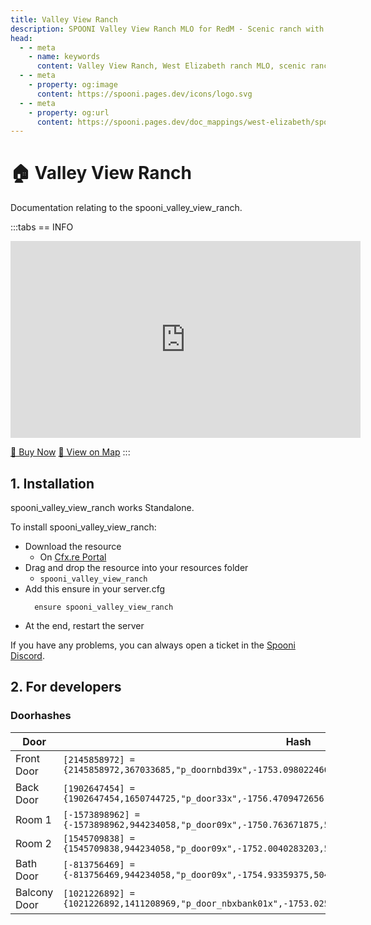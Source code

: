 ```yaml
---
title: Valley View Ranch
description: SPOONI Valley View Ranch MLO for RedM - Scenic ranch with valley views. Agricultural property for West Elizabeth roleplay in Red Dead Redemption 2.
head:
  - - meta
    - name: keywords
      content: Valley View Ranch, West Elizabeth ranch MLO, scenic ranch, valley property, agricultural land, RedM Valley View, RDR2 West Elizabeth
  - - meta
    - property: og:image
      content: https://spooni.pages.dev/icons/logo.svg
  - - meta
    - property: og:url
      content: https://spooni.pages.dev/doc_mappings/west-elizabeth/spooni_valley_view_ranch
---
```


# 🏠 Valley View Ranch
Documentation relating to the spooni_valley_view_ranch.

:::tabs
== INFO
<iframe width="560" height="315" src="https://www.youtube.com/embed/oCeOuNZxiPs?si=Hbz31rL3QhXAZdLU" frameborder="0" allow="accelerometer; autoplay; clipboard-write; encrypted-media; gyroscope; picture-in-picture; web-share" allowfullscreen></iframe>

<a href="https://spooni-mapping.tebex.io/package/6125043" class="button-buy">🛒 Buy Now</a>
<a href="https://spooni.de/rdr2/?m=house152" class="button-map">📍 View on Map</a>
:::

## 1. Installation
spooni_valley_view_ranch works Standalone.  

To install spooni_valley_view_ranch:
- Download the resource
  - On [Cfx.re Portal](https://portal.cfx.re/)
- Drag and drop the resource into your resources folder
  - `spooni_valley_view_ranch`
- Add this ensure in your server.cfg
  ```
    ensure spooni_valley_view_ranch
  ```
- At the end, restart the server

If you have any problems, you can always open a ticket in the [Spooni Discord](https://discord.gg/spooni).

## 2. For developers
### Doorhashes
| Door                      | Hash
|---------------------------|----------------------------------------------------------------------------------|
| Front Door                | `[2145858972] = {2145858972,367033685,"p_doornbd39x",-1753.0980224609,497.4162902832,112.8330078125}`
| Back Door                 | `[1902647454] = {1902647454,1650744725,"p_door33x",-1756.4709472656,509.58843994141,113.22439575195}`
| Room 1                    | `[-1573898962] = {-1573898962,944234058,"p_door09x",-1750.763671875,508.65582275391,116.46435546875}`
| Room 2                    | `[1545709838] = {1545709838,944234058,"p_door09x",-1752.0040283203,503.54602050781,116.45435333252}`
| Bath Door                 | `[-813756469] = {-813756469,944234058,"p_door09x",-1754.93359375,504.06607055664,116.44435882568}`
| Balcony Door              | `[1021226892] = {1021226892,1411208969,"p_door_nbxbank01x",-1753.0250244141,497.43933105469,116.43803405762}`